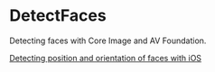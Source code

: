 # DetectFaces

Detecting faces with Core Image and AV Foundation.

[Detecting position and orientation of faces with iOS](https://stijnoomes.wordpress.com/2016/02/16/detecting-position-and-orientation-of-faces-with-ios-part-1/)

